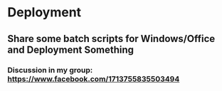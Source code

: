 # Deployment

## Share some batch scripts for Windows/Office and Deployment Something

### Discussion in my group: https://www.facebook.com/1713755835503494

